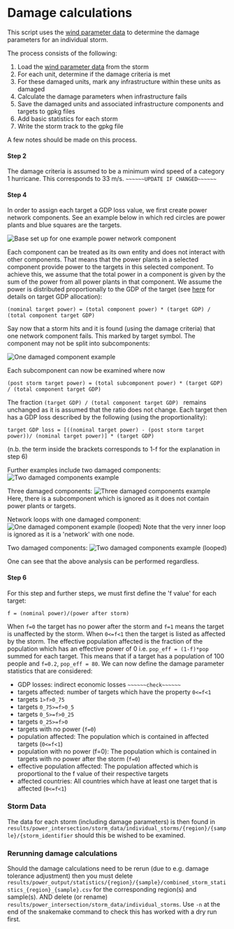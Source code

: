 # Damage calculations

This script uses the [wind parameter data](power_intersect_windextracter.md) to determine the damage parameters
for an individual storm.

The process consists of the following:
1. Load the [wind parameter data](power_intersect_windextracter.md) from the storm
2. For each unit, determine if the damage criteria is met
3. For these damaged units, mark any infrastructure within these units as damaged
4. Calculate the damage parameters when infrastructure fails
5. Save the damaged units and associated infrastructure components and targets to gpkg files 
6. Add basic statistics for each storm 
7. Write the storm track to the gpkg file

A few notes should be made on this process.

#### Step 2
The damage criteria is assumed to be a minimum wind speed of a category 1 hurricane. This corresponds to
33 m/s.
`~~~~~~UPDATE IF CHANGED~~~~~~`


#### Step 4
In order to assign each target a GDP loss value, we first create power network components. See an example below in which
red circles are power plants and blue squares are the targets.

![Base set up for one example power network component](../power_img/base.png)


Each component can be treated as its own
entity and does not interact with other components. That means that the power plants in a selected component provide power to the
targets in this selected component. To achieve this, we assume that the total power in a component is given by the sum of the
power from all power plants in that component. We assume the power is distributed proportionally to the GDP of the target
(see [here](../process/power_process_targets.md) for details on target GDP allocation):

```shell
(nominal target power) = (total component power) * (target GDP) / (total component target GDP) 
```

Say now that a storm hits and it is found (using the damage criteria) that one network component fails. This marked by
target symbol. The component may not be split into subcomponents:

![One damaged component example](../power_img/noloop1.png)

Each subcomponent can now be examined where now

```shell
(post storm target power) = (total subcomponent power) * (target GDP) / (total component target GDP) 
```
The fraction `(target GDP) / (total component target GDP) ` remains unchanged as it is assumed that the ratio does
not change. Each target then has a GDP loss described by the following (using the proportionality):

````shell
target GDP loss = [((nominal target power) - (post storm target power))/ (nominal target power)] * (target GDP)
````

(n.b. the term inside the brackets corresponds to 1-f for the explanation in step 6)

Further examples include two damaged components:
![Two damaged components example](../power_img/noloop2.png)

Three damaged components:
![Three damaged components example](../power_img/noloop3.png)
Here, there is a subcomponent which is ignored as it does not contain power plants or targets.

Network loops with one damaged component:
![One damaged component example (looped)](../power_img/loop1.png)
Note that the very inner loop is ignored as it is a 'network' with one node.

Two damaged components:
![Two damaged components example (looped)](../power_img/loop2.png)

One can see that the above analysis can be performed regardless.


#### Step 6
For this step and further steps, we must first define the 'f value' for each target:
```text
f = (nominal power)/(power after storm)
```

When `f=0` the target has no power after the storm and `f=1` means the target is unaffected by the storm. 
When `0<=f<1` then the target is listed as affected by the storm. The effective population affected is the fraction of
the population which has an effective power of 0 i.e. `pop_eff = (1-f)*pop` summed for each target. This means that if
a target has a population of 100 people and `f=0.2`, `pop_eff = 80`. We can now define the damage parameter statistics that are considered:
- GDP losses: indirect economic losses `~~~~~~check~~~~~~`
- targets affected: number of targets which have the property `0<=f<1`
- targets `1>f>0_75`
- targets `0_75>=f>0_5`
- targets `0_5>=f>0_25`
- targets `0_25>=f>0`
- targets with no power (`f=0`)
- population affected: The population which is contained in affected targets (`0<=f<1`)
- population with no power (f=0): The population which is contained in targets with no power after the storm (`f=0`)
- effective population affected: The population affected which is proportional to the f value of their respective targets
- affected countries: All countries which have at least one target that is affected (`0<=f<1`)

### Storm Data
The data for each storm (including damage parameters) is then found in `results/power_intersection/storm_data/individual_storms/{region}/{sample}/{storm_identifier` should this be wished to be examined.


### Rerunning damage calculations
Should the damage calculations need to be rerun (due to e.g. damage tolerance adjustment) then you must delete `results/power_output/statistics/{region}/{sample}/combined_storm_statistics_{region}_{sample}.csv` for the corresponding region(s) and sample(s).
AND delete (or rename) `results/power_intersection/storm_data/individual_storms`. Use `-n` at the end of the snakemake command to check this has worked with a dry run first.